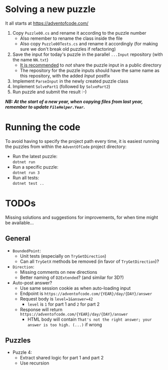 # Solving a new puzzle

It all starts at https://adventofcode.com/

1. Copy `Puzzle00.cs` and rename it according to the puzzle number
   - Also remember to rename the class inside the file
   - Also copy `Puzzle00Tests.cs` and rename it accordingly (for making sure we don't break old puzzles if refactoring)
1. Save the input for today's puzzle in the parallel `...Input` repository (with the name `NN.txt`)
   - [It is recommended](https://www.reddit.com/r/adventofcode/wiki/faqs/copyright/inputs/) to _not_ share the puzzle input in a public directory
   - The repository for the puzzle inputs should have the same name as this repository, with the added _Input_ postfix
1. Implement `ParseInput` in the newly created puzzle class
1. Implement `SolvePart1` (followed by `SolvePart2`)
1. Run puzzle and submit the result :-)

**_NB: At the start of a new year, when copying files from last year, remember to update `FileHelper.Year`._**

# Running the code

To avoid having to specify the project path every time, it is easiest running the puzzles from within the `AdventOfCode` project directory:

- Run the latest puzzle:  
  `dotnet run`
- Run a specific puzzle:  
  `dotnet run 3`
- Run all tests:  
  `dotnet test ..`

# TODOs

Missing solutions and suggestions for improvements, for when time might be available...

## General

- `BoundedPoint`:
  - Unit tests (especially on `TryGetDirection`)
  - Can all `TryGetX` methods be removed (in favor of `TryGetDirection`)?
- `Direction`:
  - Missing comments on new directions
  - Better naming of `D2Extended`? (and similar for 3D?)
- Auto-post answer?
  - Use same session cookie as when auto-loading input
  - Endpoint is `https://adventofcode.com/{YEAR}/day/{DAY}/answer`
  - Request body is `level=1&answer=42`
    - `level` is `1` for part 1 and `2` for part 2
  - Response will return `https://adventofcode.com/{YEAR}/day/{DAY}/answer`
    - HTML body will contain `That's not the right answer; your answer is too high. (...)` if wrong

## Puzzles

- Puzzle 4:
  - Extract shared logic for part 1 and part 2
  - Use recursion
